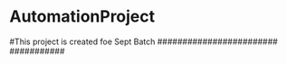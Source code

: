 # AutomationProject
#This project is created foe Sept Batch
########################
###########




#
#
